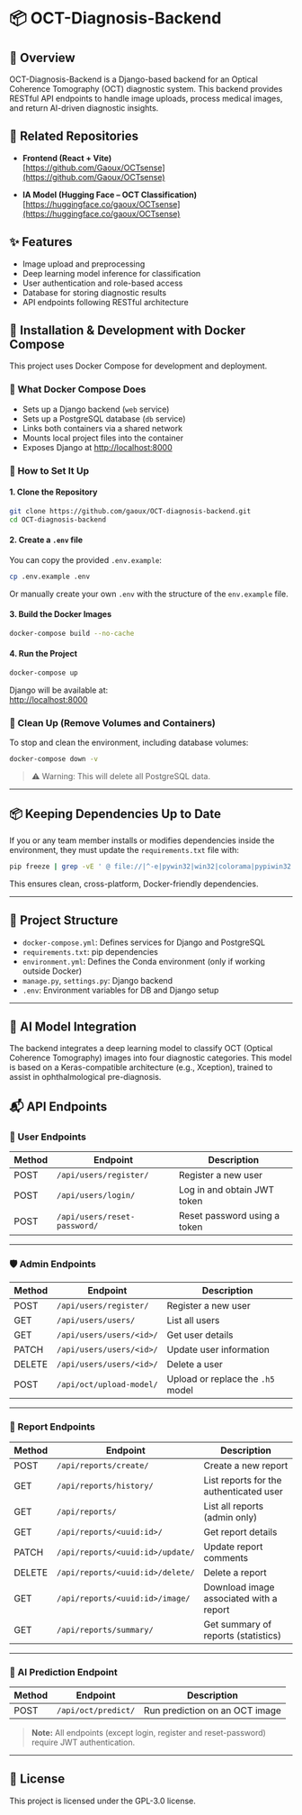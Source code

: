 # 📦 OCT-Diagnosis-Backend

## 🧠 Overview

OCT-Diagnosis-Backend is a Django-based backend for an Optical Coherence Tomography (OCT) diagnostic system. This backend provides RESTful API endpoints to handle image uploads, process medical images, and return AI-driven diagnostic insights.

## 🔗 Related Repositories

- **Frontend (React + Vite)**  
  [https://github.com/Gaoux/OCTsense](https://github.com/Gaoux/OCTsense)

- **IA Model (Hugging Face – OCT Classification)**  
  [https://huggingface.co/gaoux/OCTsense](https://huggingface.co/gaoux/OCTsense)

## ✨ Features

- Image upload and preprocessing
- Deep learning model inference for classification
- User authentication and role-based access
- Database for storing diagnostic results
- API endpoints following RESTful architecture

## 🚀 Installation & Development with Docker Compose

This project uses Docker Compose for development and deployment.

### 🐳 What Docker Compose Does

- Sets up a Django backend (`web` service)
- Sets up a PostgreSQL database (`db` service)
- Links both containers via a shared network
- Mounts local project files into the container
- Exposes Django at [http://localhost:8000](http://localhost:8000)

### 📁 How to Set It Up

#### 1. Clone the Repository

```bash
git clone https://github.com/gaoux/OCT-diagnosis-backend.git
cd OCT-diagnosis-backend
```

#### 2. Create a `.env` file

You can copy the provided `.env.example`:

```bash
cp .env.example .env
```

Or manually create your own `.env` with the structure of the `env.example` file.

#### 3. Build the Docker Images

```bash
docker-compose build --no-cache
```

#### 4. Run the Project

```bash
docker-compose up
```

Django will be available at:  
[http://localhost:8000](http://localhost:8000)

### 🧹 Clean Up (Remove Volumes and Containers)

To stop and clean the environment, including database volumes:

```bash
docker-compose down -v
```

> ⚠️ Warning: This will delete all PostgreSQL data.

---

## 📦 Keeping Dependencies Up to Date

If you or any team member installs or modifies dependencies inside the environment, they must update the `requirements.txt` file with:

```bash
pip freeze | grep -vE ' @ file://|^-e|pywin32|win32|colorama|pypiwin32|tensorflow-intel' > requirements.txt
```

This ensures clean, cross-platform, Docker-friendly dependencies.

---

## 📂 Project Structure

- `docker-compose.yml`: Defines services for Django and PostgreSQL
- `requirements.txt`: pip dependencies
- `environment.yml`: Defines the Conda environment (only if working outside Docker)
- `manage.py`, `settings.py`: Django backend
- `.env`: Environment variables for DB and Django setup

---

## 🧠 AI Model Integration

The backend integrates a deep learning model to classify OCT (Optical Coherence Tomography) images into four diagnostic categories. This model is based on a Keras-compatible architecture (e.g., Xception), trained to assist in ophthalmological pre-diagnosis.

## 📬 API Endpoints

### 👤 User Endpoints

| Method | Endpoint                     | Description                  |
| ------ | ---------------------------- | ---------------------------- |
| POST   | `/api/users/register/`       | Register a new user          |
| POST   | `/api/users/login/`          | Log in and obtain JWT token  |
| POST   | `/api/users/reset-password/` | Reset password using a token |

---

### 🛡️ Admin Endpoints

| Method | Endpoint                 | Description                       |
| ------ | ------------------------ | --------------------------------- |
| POST   | `/api/users/register/`   | Register a new user               |
| GET    | `/api/users/users/`      | List all users                    |
| GET    | `/api/users/users/<id>/` | Get user details                  |
| PATCH  | `/api/users/users/<id>/` | Update user information           |
| DELETE | `/api/users/users/<id>/` | Delete a user                     |
| POST   | `/api/oct/upload-model/` | Upload or replace the `.h5` model |

---

### 📄 Report Endpoints

| Method | Endpoint                         | Description                             |
| ------ | -------------------------------- | --------------------------------------- |
| POST   | `/api/reports/create/`           | Create a new report                     |
| GET    | `/api/reports/history/`          | List reports for the authenticated user |
| GET    | `/api/reports/`                  | List all reports (admin only)           |
| GET    | `/api/reports/<uuid:id>/`        | Get report details                      |
| PATCH  | `/api/reports/<uuid:id>/update/` | Update report comments                  |
| DELETE | `/api/reports/<uuid:id>/delete/` | Delete a report                         |
| GET    | `/api/reports/<uuid:id>/image/`  | Download image associated with a report |
| GET    | `/api/reports/summary/`          | Get summary of reports (statistics)     |

---

### 🤖 AI Prediction Endpoint

| Method | Endpoint            | Description                    |
| ------ | ------------------- | ------------------------------ |
| POST   | `/api/oct/predict/` | Run prediction on an OCT image |

> **Note:** All endpoints (except login, register and reset-password) require JWT authentication.

---

## 📝 License

This project is licensed under the GPL-3.0 license.
